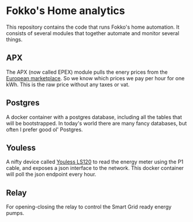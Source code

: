 # Fokko's Home analytics

This repository contains the code that runs Fokko's home automation. It consists of several modules that together
automate and monitor several things.

## APX

The APX (now called EPEX) module pulls the enery prices from
the [European marketplace](https://www.epexspot.com/en/market-data). So we know which prices we pay per hour for one
kWh. This is the raw price without any taxes or vat.

## Postgres

A docker container with a postgres database, including all the tables that will be bootstrapped. In today's world there
are many fancy databases, but often I prefer good ol' Postgres.

## Youless

A nifty device called [Youless LS120](https://www.youless.nl/winkel/product/ls120.html) to read the energy meter using
the P1 cable, and exposes a json interface to the network. This docker container will poll the json endpoint every hour.

## Relay

For opening-closing the relay to control the Smart Grid ready energy pumps.
